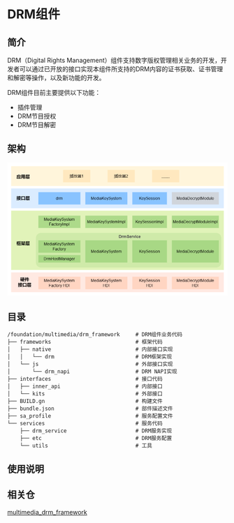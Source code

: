 # DRM组件
## 简介
DRM（Digital Rights Management）组件支持数字版权管理相关业务的开发，开发者可以通过已开放的接口实现本组件所支持的DRM内容的证书获取、证书管理和解密等操作，以及新功能的开发。

DRM组件目前主要提供以下功能：
* 插件管理
* DRM节目授权
* DRM节目解密

## 架构
![](figures/drm-architecture-zh.png)

## 目录
```
/foundation/multimedia/drm_framework     # DRM组件业务代码
├── frameworks                           # 框架代码
│   ├── native                           # 内部接口实现
│   │   └── drm                          # DRM框架实现
│   └── js                               # 外部接口实现
│       └── drm_napi                     # DRM NAPI实现
├── interfaces                           # 接口代码
│   ├── inner_api                        # 内部接口
│   └── kits                             # 外部接口
├── BUILD.gn                             # 构建文件
├── bundle.json                          # 部件描述文件
├── sa_profile                           # 服务配置文件
└── services                             # 服务代码
    ├── drm_service                      # DRM服务实现
    ├── etc                              # DRM服务配置
    └── utils                            # 工具
```
## 使用说明

## 相关仓
[multimedia\_drm\_framework](https://gitee.com/openharmony-sig/multimedia_drm_framework)